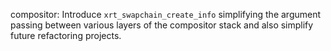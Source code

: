 compositor: Introduce `xrt_swapchain_create_info` simplifying the argument
passing between various layers of the compositor stack and also simplify future
refactoring projects.
